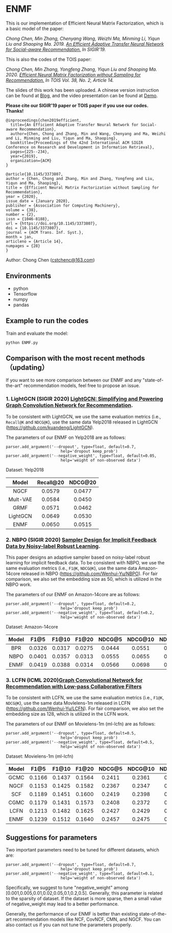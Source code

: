 # ENMF

This is our implementation of Efficient Neural Matrix Factorization, which is a basic model of the paper:



*Chong Chen, Min Zhang, Chenyang Wang, Weizhi Ma, Minming Li, Yiqun Liu and Shaoping Ma. 2019. [An Efficient Adaptive Transfer Neural Network for Social-aware Recommendation.](http://www.thuir.cn/group/~mzhang/publications/SIGIR2019ChenC.pdf) 
In SIGIR'19.*


This is also the codes of the TOIS paper:

*Chong Chen, Min Zhang, Yongfeng Zhang, Yiqun Liu and Shaoping Ma. 2020. [Efficient Neural Matrix Factorization without Sampling for Recommendation.](https://chenchongthu.github.io/files/TOIS_ENMF.pdf) 
In TOIS Vol. 38, No. 2, Article 14.*

The slides of this work has been uploaded. A chinese version instruction can be found at [Blog](https://zhuanlan.zhihu.com/p/107761829), and the video presentation can be found at [Demo](https://www.bilibili.com/video/BV1Z64y1u7GK?from=search&seid=10581986304255794319).

**Please cite our SIGIR'19 paper or TOIS paper if you use our codes. Thanks!**

```
@inproceedings{chen2019efficient,
  title={An Efficient Adaptive Transfer Neural Network for Social-aware Recommendation},
  author={Chen, Chong and Zhang, Min and Wang, Chenyang and Ma, Weizhi and Li, Minming and Liu, Yiqun and Ma, Shaoping},
  booktitle={Proceedings of the 42nd International ACM SIGIR Conference on Research and Development in Information Retrieval},
  pages={225--234},
  year={2019},
  organization={ACM}
}
```
```
@article{10.1145/3373807, 
author = {Chen, Chong and Zhang, Min and Zhang, Yongfeng and Liu, Yiqun and Ma, Shaoping}, 
title = {Efficient Neural Matrix Factorization without Sampling for Recommendation}, 
year = {2020}, 
issue_date = {January 2020}, 
publisher = {Association for Computing Machinery}, 
volume = {38}, 
number = {2}, 
issn = {1046-8188}, 
url = {https://doi.org/10.1145/3373807}, 
doi = {10.1145/3373807}, 
journal = {ACM Trans. Inf. Syst.}, 
month = jan, 
articleno = {Article 14}, 
numpages = {28}
}
```

Author: Chong Chen (cstchenc@163.com)

## Environments

- python
- Tensorflow
- numpy
- pandas


## Example to run the codes		

Train and evaluate the model:

```
python ENMF.py
```

## Comparison with the most recent methods （updating）

If you want to see more comparison between our ENMF and any "state-of-the-art" recommendation models, feel free to propose an issue.

### 1. LightGCN (SIGIR 2020) [LightGCN: Simplifying and Powering Graph Convolution Network for Recommendation](http://staff.ustc.edu.cn/~hexn/papers/sigir20-LightGCN.pdf).

To be consistent with LightGCN, we use the same evaluation metrics (i.e., `Recall@K` and `NDCG@K`), use the same data Yelp2018 released in LightGCN (https://github.com/kuandeng/LightGCN).

The parameters of our ENMF on Yelp2018 are as follows:
```
parser.add_argument('--dropout', type=float, default=0.7,
                        help='dropout keep_prob')
parser.add_argument('--negative_weight', type=float, default=0.05,
                        help='weight of non-observed data')
```
Dataset: Yelp2018

|    Model    | Recall@20 | NDCG@20 |
| :---------: | :-------: | :----------: |
|     NGCF    |  0.0579   |    0.0477    |  
|     Mult-VAE     |  0.0584   |    0.0450    | 
|    GRMF    |  0.0571   |    0.0462    | 
|   LightGCN |  0.0649   |    0.0530    |
|   ENMF |  0.0650   |    0.0515    |

### 2. NBPO (SIGIR 2020) [Sampler Design for Implicit Feedback Data by Noisy-label Robust Learning](https://doi.org/10.1145/3397271.3401155). 
This paper designs an adaptive sampler based on noisy-label robust learning for implicit feedback data. To be consistent with NBPO, we use the same evaluation metrics (i.e., `F1@K`, `NDCG@K`), use the same data Amazon-14core released in NBPO (https://github.com/Wenhui-Yu/NBPO). For fair comparison, we also set the embedding size as 50, which is utilized in the NBPO work.

The parameters of our ENMF on Amazon-14core are as follows:
```
parser.add_argument('--dropout', type=float, default=0.2,
                        help='dropout keep_prob')
parser.add_argument('--negative_weight', type=float, default=0.2,
                        help='weight of non-observed data')
```
Dataset: Amazon-14core

|    Model    | F1@5 | F1@10 |F1@20| NDCG@5 | NDCG@10 |NDCG@20|
| :---------: | :-------: | :----------: | :---------: | :-------: | :----------: | :----------: |
|     BPR    | 0.0326| 0.0317| 0.0275|0.0444| 0.0551| 0.0680| 
|     NBPO     |  0.0401| 0.0357| 0.0313|0.0555| 0.0655| 0.0810|
|   ENMF |  0.0419   |    0.0388    |0.0314|0.0566|0.0698|0.0823|

### 3. LCFN (ICML 2020)[Graph Convolutional Network for Recommendation with Low-pass Collaborative Filters](https://arxiv.org/pdf/2006.15516v1.pdf)
To be consistent with LCFN, we use the same evaluation metrics (i.e., `F1@K`, `NDCG@K`), use the same data Movlelens-1m released in LCFN (https://github.com/Wenhui-Yu/LCFN). For fair comparison, we also set the embedding size as 128, which is utilized in the LCFN work.

The parameters of our ENMF on Movielens-1m (ml-lcfn) are as follows:
```
parser.add_argument('--dropout', type=float, default=0.5,
                        help='dropout keep_prob')
parser.add_argument('--negative_weight', type=float, default=0.5,
                        help='weight of non-observed data')
```                       

Dataset: Movielens-1m (ml-lcfn)

|    Model    | F1@5 | F1@10 |F1@20| NDCG@5 | NDCG@10 |NDCG@20|
| :---------: | :-------: | :----------: | :---------: | :-------: | :----------: | :----------: |
|     GCMC    | 0.1166| 0.1437| 0.1564|0.2411| 0.2361| 0.2496| 
|     NGCF     |  0.1153| 0.1425| 0.1582|0.2367| 0.2347| 0.2511|
|     SCF     |  0.1189| 0.1451| 0.1600|0.2419| 0.2398| 0.2560|
|     CGMC     |  0.1179| 0.1431| 0.1573|0.2408| 0.2372| 0.2514|
|     LCFN     |  0.1213| 0.1482| 0.1625|0.2427| 0.2429| 0.2603|
|   ENMF |  0.1239   |    0.1512    |0.1640|0.2457|0.2475|0.2656|


## Suggestions for parameters

Two important parameters need to be tuned for different datasets, which are:

```
parser.add_argument('--dropout', type=float, default=0.7,
                        help='dropout keep_prob')
parser.add_argument('--negative_weight', type=float, default=0.1,
                        help='weight of non-observed data')
```
                        
Specifically, we suggest to tune "negative_weight" among \[0.001,0.005,0.01,0.02,0.05,0.1,0.2,0.5]. Generally, this parameter is related to the sparsity of dataset. If the dataset is more sparse, then a small value of negative_weight may lead to a better performance.


Generally, the performance of our ENMF is better than existing state-of-the-art recommendation models like NCF, CovNCF, CMN, and NGCF. You can also contact us if you can not tune the parameters properly.



